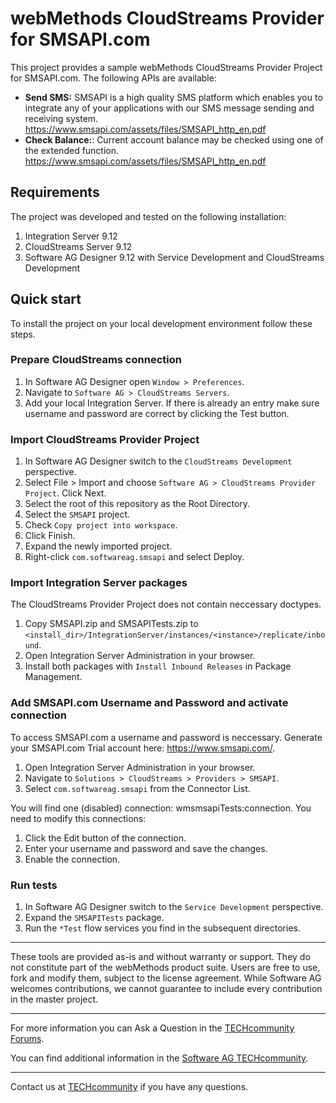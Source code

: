 # webMethods CloudStreams Provider for SMSAPI.com
This project provides a sample webMethods CloudStreams Provider Project for SMSAPI.com. The following APIs are available:
* **Send SMS:** SMSAPI is a high quality SMS platform which enables you to integrate any of your applications with our
SMS message sending and receiving system. https://www.smsapi.com/assets/files/SMSAPI_http_en.pdf
* **Check Balance:**: Current account balance may be checked using one of the extended function. https://www.smsapi.com/assets/files/SMSAPI_http_en.pdf

## Requirements

The project was developed and tested on the following installation:
1. Integration Server 9.12
2. CloudStreams Server 9.12
3. Software AG Designer 9.12 with Service Development and CloudStreams Development

## Quick start

To install the project on your local development environment follow these steps.

### Prepare CloudStreams connection

1. In Software AG Designer open ```Window > Preferences```.
2. Navigate to ```Software AG > CloudStreams Servers```.
3. Add your local Integration Server. If there is already an entry make sure username and password are correct by clicking the Test button.

### Import CloudStreams Provider Project

1. In Software AG Designer switch to the ```CloudStreams Development``` perspective.
2. Select File > Import and choose ```Software AG > CloudStreams Provider Project```. Click Next.
3. Select the root of this repository as the Root Directory.
4. Select the ```SMSAPI``` project.
5. Check ```Copy project into workspace```.
6. Click Finish.
7. Expand the newly imported project.
8. Right-click ```com.softwareag.smsapi``` and select Deploy.

### Import Integration Server packages
The CloudStreams Provider Project does not contain neccessary doctypes.

1. Copy SMSAPI.zip and SMSAPITests.zip to ```<install_dir>/IntegrationServer/instances/<instance>/replicate/inbound```.
2. Open Integration Server Administration in your browser.
3. Install both packages with ```Install Inbound Releases``` in Package Management.

### Add SMSAPI.com Username and Password and activate connection

To access SMSAPI.com a username and password is neccessary. Generate your SMSAPI.com Trial account here: https://www.smsapi.com/.

1. Open Integration Server Administration in your browser.
2. Navigate to ```Solutions > CloudStreams > Providers > SMSAPI```.
3. Select ```com.softwareag.smsapi``` from the Connector List.

You will find one (disabled) connection: wmsmsapiTests:connection. You need to modify this connections:
1. Click the Edit button of the connection.
2. Enter your username and password and save the changes.
3. Enable the connection.

### Run tests

1. In Software AG Designer switch to the ```Service Development``` perspective.
2. Expand the ```SMSAPITests``` package.
3. Run the ```*Test``` flow services you find in the subsequent directories.
______________________
These tools are provided as-is and without warranty or support. They do not constitute part of the webMethods product suite. Users are free to use, fork and modify them, subject to the license agreement. While Software AG welcomes contributions, we cannot guarantee to include every contribution in the master project.
_____________
For more information you can Ask a Question in the [TECHcommunity Forums](https://tech.forums.softwareag.com/tags/c/forum/1/CloudStreams).

You can find additional information in the [Software AG TECHcommunity](https://tech.forums.softwareag.com/tag/CloudStreams).
_____________
Contact us at [TECHcommunity](mailto:technologycommunity@softwareag.com?subject=Github/SoftwareAG) if you have any questions.
